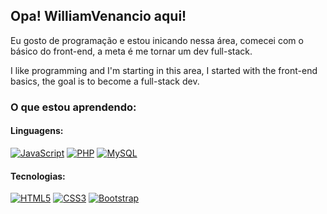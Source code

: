 ## Opa! WilliamVenancio aqui!

Eu gosto de programação e estou inicando nessa área, comecei com o básico do front-end, a meta é me tornar um dev full-stack.

I like programming and I'm starting in this area, I started with the front-end basics, the goal is to become a full-stack dev.

### O que estou aprendendo:

#### Linguagens:
[![JavaScript](https://img.shields.io/badge/JavaScript-F7DF1E?style=for-the-badge&logo=javascript&logoColor=black)]()
[![PHP](https://img.shields.io/badge/PHP-777BB4?style=for-the-badge&logo=php&logoColor=white)]()
[![MySQL](https://img.shields.io/badge/MySQL-00000F?style=for-the-badge&logo=mysql&logoColor=white)]()

#### Tecnologias:
[![HTML5](https://img.shields.io/badge/HTML5-E34F26?style=for-the-badge&logo=html5&logoColor=white)]()
[![CSS3](https://img.shields.io/badge/CSS3-1572B6?style=for-the-badge&logo=css3&logoColor=white)]()
[![Bootstrap](https://img.shields.io/badge/Bootstrap-563D7C?style=for-the-badge&logo=bootstrap&logoColor=white)]()
#
